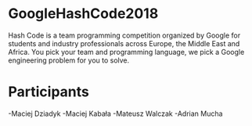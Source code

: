 # GoogleHashCode2018
Hash Code is a team programming competition organized by Google for students and industry professionals across Europe, the Middle East and Africa. You pick your team and programming language, we pick a Google engineering problem for you to solve.

# Participants
-Maciej Dziadyk
-Maciej Kabała
-Mateusz Walczak
-Adrian Mucha
